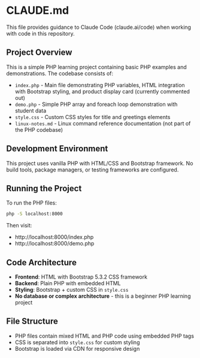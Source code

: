 # CLAUDE.md

This file provides guidance to Claude Code (claude.ai/code) when working with code in this repository.

## Project Overview

This is a simple PHP learning project containing basic PHP examples and demonstrations. The codebase consists of:

- `index.php` - Main file demonstrating PHP variables, HTML integration with Bootstrap styling, and product display card (currently commented out)
- `demo.php` - Simple PHP array and foreach loop demonstration with student data
- `style.css` - Custom CSS styles for title and greetings elements
- `linux-notes.md` - Linux command reference documentation (not part of the PHP codebase)

## Development Environment

This project uses vanilla PHP with HTML/CSS and Bootstrap framework. No build tools, package managers, or testing frameworks are configured.

## Running the Project

To run the PHP files:
```bash
php -S localhost:8000
```
Then visit:
- http://localhost:8000/index.php
- http://localhost:8000/demo.php

## Code Architecture

- **Frontend**: HTML with Bootstrap 5.3.2 CSS framework
- **Backend**: Plain PHP with embedded HTML
- **Styling**: Bootstrap + custom CSS in `style.css`
- **No database or complex architecture** - this is a beginner PHP learning project

## File Structure

- PHP files contain mixed HTML and PHP code using embedded PHP tags
- CSS is separated into `style.css` for custom styling
- Bootstrap is loaded via CDN for responsive design